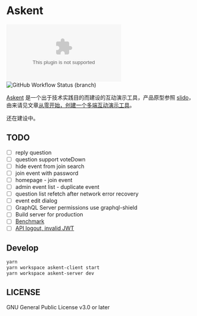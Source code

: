 # Askent

![Website](https://img.shields.io/website/https/askent.berlinchan.com)
![GitHub Workflow Status (branch)](https://img.shields.io/github/workflow/status/BerlinChan/askent/CI/hasura)

[Askent](https://github.com/BerlinChan/askent/) 是一个出于技术实践目的而建设的互动演示工具，产品原型参照 [slido](https://www.sli.do/)，由来请见文章[从零开始，创建一个多端互动演示工具](https://www.berlinchan.com/2019/12/create-presentation-tool-from-scratch)。

还在建设中。

## TODO

- [ ] reply question
- [ ] question support voteDown
- [ ] hide event from join search
- [ ] join event with password
- [ ] homepage - join event
- [ ] admin event list - duplicate event
- [ ] question list refetch after network error recovery
- [ ] event edit dialog
- [ ] GraphQL Server permissions use graphql-shield
- [ ] Build server for production
- [ ] [Benchmark](https://github.com/benawad/node-graphql-benchmarks)
- [ ] [API logout, invalid JWT](https://www.npmjs.com/package/express-jwt)

## Develop

```sh
yarn
yarn workspace askent-client start
yarn workspace askent-server dev
```

## LICENSE

GNU General Public License v3.0 or later
